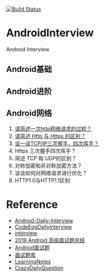 [![Build Status](https://travis-ci.org/yeungeek/AndroidInterview.svg?branch=master)](https://travis-ci.org/yeungeek/AndroidInterview)
# AndroidInterview
Android Interview

## Android基础
## Android进阶
## Android网络
1. [请简述一次http网络请求的过程？](network/FirstHttpRequest.md)
2. [请简述 Http 与 Https 的区别？](network/DiffHttpAndHttps.md)
3. [谈一谈TCP/IP三次握手，四次挥手？](network/TCP_IPHandshake.md)
4. Https 三次握手四次挥手？
5. 简述 TCP 和 UDP的区别？
6. 对称加密和非对称加密方法？
7. 谈谈如何对网络请求进行优化？
8. HTTP1.0与HTTP1.1区别

# Reference
* [Android-Daily-Interview](https://github.com/Moosphan/Android-Daily-Interview)
* [CodeEggDailyInterview](https://github.com/codeegginterviewgroup/CodeEggDailyInterview)
* [interview](https://github.com/hadyang/interview)
* [2019 Android 高级面试题总结](https://mp.weixin.qq.com/s/hzCBLwMY04aPWrcTlJ2uPQ)
* [Android面试题](https://github.com/AweiLoveAndroid/CommonDevKnowledge/blob/master/interview/contents/Android%E9%9D%A2%E8%AF%95%E9%A2%98.md)
* [面试题库](http://www.jackywang.tech/AndroidInterview-Q-A/interview/)
* [LearningNotes](https://github.com/francistao/LearningNotes)
* [CrazyDailyQuestion](https://github.com/MicroKibaco/CrazyDailyQuestion)